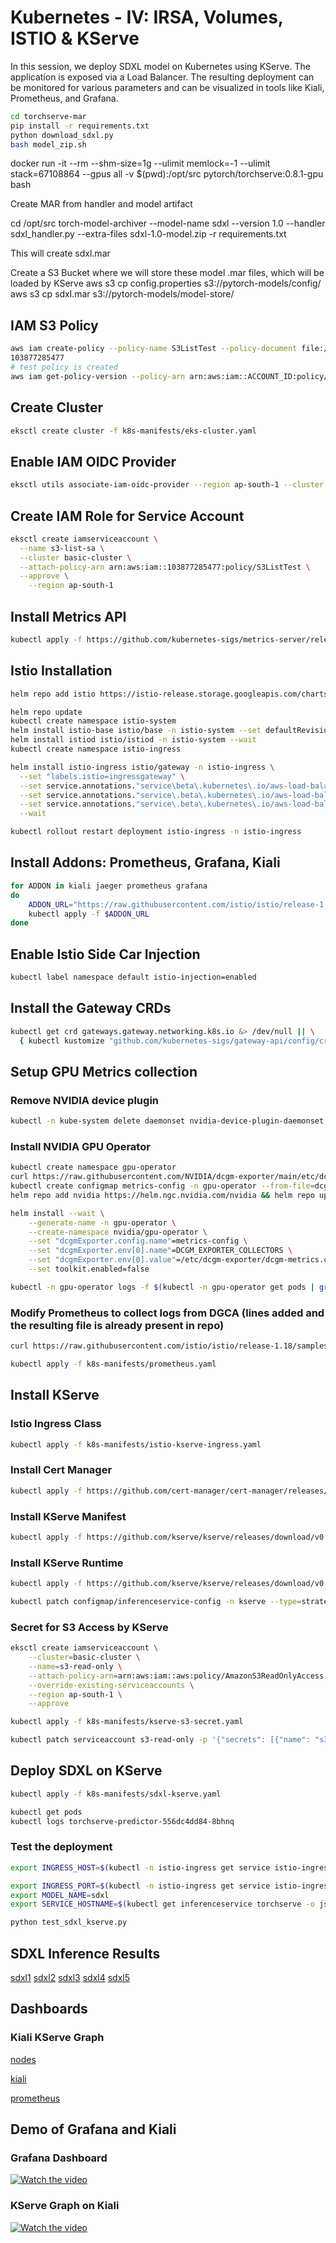 # Kubernetes - IV: IRSA, Volumes, ISTIO & KServe

In this session, we deploy SDXL model on Kubernetes using KServe. The application is exposed via a Load Balancer. The resulting deployment can be monitored for various parameters and can be visualized in tools like Kiali, Prometheus, and Grafana.

```bash
cd torchserve-mar
pip install -r requirements.txt 
python download_sdxl.py
bash model_zip.sh
```

docker run -it --rm --shm-size=1g --ulimit memlock=-1 --ulimit stack=67108864 --gpus all -v $(pwd):/opt/src pytorch/torchserve:0.8.1-gpu bash

Create MAR from handler and model artifact

cd /opt/src
torch-model-archiver --model-name sdxl --version 1.0 --handler sdxl_handler.py --extra-files sdxl-1.0-model.zip -r requirements.txt

This will create sdxl.mar

Create a S3 Bucket where we will store these model .mar files, which will be loaded by KServe
aws s3 cp config.properties s3://pytorch-models/config/
aws s3 cp sdxl.mar s3://pytorch-models/model-store/

## IAM S3 Policy

```bash
aws iam create-policy --policy-name S3ListTest --policy-document file://k8s-manifests/iam-s3-test-policy.json
103877285477
# test policy is created
aws iam get-policy-version --policy-arn arn:aws:iam::ACCOUNT_ID:policy/S3ListTest --version-id v1
```

## Create Cluster

```bash
eksctl create cluster -f k8s-manifests/eks-cluster.yaml
```

## Enable IAM OIDC Provider

```bash
eksctl utils associate-iam-oidc-provider --region ap-south-1 --cluster basic-cluster --approve
```

## Create IAM Role for Service Account

```bash
eksctl create iamserviceaccount \
  --name s3-list-sa \
  --cluster basic-cluster \
  --attach-policy-arn arn:aws:iam::103877285477:policy/S3ListTest \
  --approve \
	--region ap-south-1
```

## Install Metrics API

```bash
kubectl apply -f https://github.com/kubernetes-sigs/metrics-server/releases/latest/download/components.yaml
```

## Istio Installation

```bash
helm repo add istio https://istio-release.storage.googleapis.com/charts

helm repo update
kubectl create namespace istio-system
helm install istio-base istio/base -n istio-system --set defaultRevision=default --wait
helm install istiod istio/istiod -n istio-system --wait
kubectl create namespace istio-ingress
```

```bash
helm install istio-ingress istio/gateway -n istio-ingress \
  --set "labels.istio=ingressgateway" \
  --set service.annotations."service\beta\.kubernetes\.io/aws-load-balancer-type"="nlb" \
  --set service.annotations."service\.beta\.kubernetes\.io/aws-load-balancer-scheme"="internet-facing" \
  --set service.annotations."service\.beta\.kubernetes\.io/aws-load-balancer-attributes"="load_balancing.cross_zone.enabled=true" \
  --wait

kubectl rollout restart deployment istio-ingress -n istio-ingress
```

## Install Addons: Prometheus, Grafana, Kiali

```bash
for ADDON in kiali jaeger prometheus grafana
do
    ADDON_URL="https://raw.githubusercontent.com/istio/istio/release-1.18/samples/addons/$ADDON.yaml"
    kubectl apply -f $ADDON_URL
done
```

## Enable Istio Side Car Injection

```bash
kubectl label namespace default istio-injection=enabled
```

## Install the Gateway CRDs

```bash
kubectl get crd gateways.gateway.networking.k8s.io &> /dev/null || \
  { kubectl kustomize "github.com/kubernetes-sigs/gateway-api/config/crd?ref=v0.8.0" | kubectl apply -f -; }
```  

## Setup GPU Metrics collection

### Remove NVIDIA device plugin

```bash
kubectl -n kube-system delete daemonset nvidia-device-plugin-daemonset
```

### Install NVIDIA GPU Operator

```bash
kubectl create namespace gpu-operator
curl https://raw.githubusercontent.com/NVIDIA/dcgm-exporter/main/etc/dcp-metrics-included.csv > dcgm-metrics.csv
kubectl create configmap metrics-config -n gpu-operator --from-file=dcgm-metrics.csv
helm repo add nvidia https://helm.ngc.nvidia.com/nvidia && helm repo update

helm install --wait \
	--generate-name -n gpu-operator \
	--create-namespace nvidia/gpu-operator \
	--set "dcgmExporter.config.name"=metrics-config \
	--set "dcgmExporter.env[0].name"=DCGM_EXPORTER_COLLECTORS \
	--set "dcgmExporter.env[0].value"=/etc/dcgm-exporter/dcgm-metrics.csv \
	--set toolkit.enabled=false
```

```bash
kubectl -n gpu-operator logs -f $(kubectl -n gpu-operator get pods | grep dcgm | cut -d ' ' -f 1 | head -n 1)
```
### Modify Prometheus to collect logs from DGCA (lines added and the resulting file is already present in repo)

```bash
curl https://raw.githubusercontent.com/istio/istio/release-1.18/samples/addons/prometheus.yaml

kubectl apply -f k8s-manifests/prometheus.yaml
```

## Install KServe

### Istio Ingress Class

```bash
kubectl apply -f k8s-manifests/istio-kserve-ingress.yaml   
```

### Install Cert Manager

```bash
kubectl apply -f https://github.com/cert-manager/cert-manager/releases/download/v1.13.1/cert-manager.yaml
```

### Install KServe Manifest

```bash
kubectl apply -f https://github.com/kserve/kserve/releases/download/v0.11.1/kserve.yaml
```

### Install KServe Runtime

```bash
kubectl apply -f https://github.com/kserve/kserve/releases/download/v0.11.1/kserve-runtimes.yaml

kubectl patch configmap/inferenceservice-config -n kserve --type=strategic -p '{"data": {"deploy": "{\"defaultDeploymentMode\": \"RawDeployment\"}"}}'
```

### Secret for S3 Access by KServe

```bash 
eksctl create iamserviceaccount \
	--cluster=basic-cluster \
	--name=s3-read-only \
	--attach-policy-arn=arn:aws:iam::aws:policy/AmazonS3ReadOnlyAccess \
	--override-existing-serviceaccounts \
	--region ap-south-1 \
	--approve
```    

```bash
kubectl apply -f k8s-manifests/kserve-s3-secret.yaml

kubectl patch serviceaccount s3-read-only -p '{"secrets": [{"name": "s3-secret"}]}'
```

## Deploy SDXL on KServe

```bash
kubectl apply -f k8s-manifests/sdxl-kserve.yaml

kubectl get pods
kubectl logs torchserve-predictor-556dc4dd84-8bhnq 
```

### Test the deployment

```bash
export INGRESS_HOST=$(kubectl -n istio-ingress get service istio-ingress -o jsonpath='{.status.loadBalancer.ingress[0].hostname}')

export INGRESS_PORT=$(kubectl -n istio-ingress get service istio-ingress -o jsonpath='{.spec.ports[?(@.name=="http2")].port}')
export MODEL_NAME=sdxl
export SERVICE_HOSTNAME=$(kubectl get inferenceservice torchserve -o jsonpath='{.status.url}' | cut -d "/" -f 3)
```

```bash
python test_sdxl_kserve.py
```

## SDXL Inference Results

[sdxl1](https://github.com/aditya-AI/k8s-part4/blob/main/sdxl-output/out_sdxl0.png)
[sdxl2](https://github.com/aditya-AI/k8s-part4/blob/main/sdxl-output/out_sdxl1.png)
[sdxl3](https://github.com/aditya-AI/k8s-part4/blob/main/sdxl-output/out_sdxl2.png)
[sdxl4](https://github.com/aditya-AI/k8s-part4/blob/main/sdxl-output/out_sdxl3.png)
[sdxl5](https://github.com/aditya-AI/k8s-part4/blob/main/sdxl-output/out_sdxl4.png)


## Dashboards

### Kiali KServe Graph

[nodes](https://github.com/aditya-AI/k8s-part4/blob/main/logs/nodes-k8spart4.png)

[kiali](https://github.com/aditya-AI/k8s-part4/blob/main/logs/kiali-kserv-deploy-graph.png)

[prometheus](https://github.com/aditya-AI/k8s-part4/logs/prometheus-gpu-util.png)



## Demo of Grafana and Kiali

### Grafana Dashboard 

[![Watch the video](https://img.youtube.com/vi/14l0vqI1uSg/maxresdefault.jpg)](https://youtu.be/14l0vqI1uSg)

### KServe Graph on Kiali 

[![Watch the video](https://img.youtube.com/vi/a_V2uxH0oYE/maxresdefault.jpg)](https://youtu.be/a_V2uxH0oYE)


